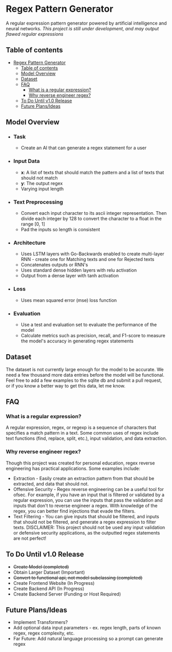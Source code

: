 # Regex Pattern Generator

A regular expression pattern generator powered by artificial intelligence and neural networks. *This project is still under development, and may output flawed regular expressions*

## Table of contents

- [Regex Pattern Generator](#regex-pattern-generator)
  - [Table of contents](#table-of-contents)
  - [Model Overview](#model-overview)
  - [Dataset](#dataset)
  - [FAQ](#faq)
    - [What is a regular expression?](#what-is-a-regular-expression)
    - [Why reverse engineer regex?](#why-reverse-engineer-regex)
  - [To Do Until v1.0 Release](#to-do-until-v10-release)
  - [Future Plans/Ideas](#future-plansideas)

## Model Overview

- ### **Task**

  - Create an AI that can generate a regex statement for a user

- ### **Input Data**

  - **x**: A list of texts that should match the pattern and a list of texts that should not match
  - **y**: The output regex
  - Varying input length

- ### **Text Preprocessing**

  - Convert each input character to its ascii integer representation. Then divide each integer by 128 to convert the character to a float in the range [0, 1]
  - Pad the inputs so length is consistent

- ### **Architecture**

  - Uses LSTM layers with Go-Backwards enabled to create multi-layer RNN - create one for Matching texts and one for Rejected texts
  - Concatenates outputs or RNN's
  - Uses standard dense hidden layers with relu activation
  - Output from a dense layer with tanh activation

- ### **Loss**

  - Uses mean squared error (mse) loss function

- ### **Evaluation**

  - Use a test and evaluation set to evaluate the performance of the model
  - Calculate metrics such as precision, recall, and F1-score to measure the model's accuracy in generating regex statements

## Dataset

The dataset is not currently large enough for the model to be accurate. We need a few thousand more data entries before the model will be functional. Feel free to add a few examples to the sqlite db and submit a pull request, or if you know a better way to get this data, let me know.

## FAQ

### What is a regular expression?

A regular expression, regex, or regexp is a sequence of characters that specifies a match pattern in a text. Some common uses of regex include text functions (find, replace, split, etc.), input validation, and data extraction.

### Why reverse engineer regex?

Though this project was created for personal education, regex reverse engineering has practical applications. Some examples include:

- Extraction - Easily create an extraction pattern from that should be extracted, and data that should not.
- Offensive Security - Regex reverse engineering can be a useful tool for ofsec. For example, if you have an input that is filtered or validated by a regular expression, you can use the inputs that pass the validation and inputs that don't to reverse engineer a regex. With knowledge of the regex, you can better find injections that evade the filters.
- Text Filtering - You can give inputs that should be filtered, and inputs that should not be filtered, and generate a regex expression to filter texts. DISCLAIMER: This project should not be used any input validation or defensive security applications, as the outputted regex statements are not perfect!

## To Do Until v1.0 Release

- ~~Create Model (completed)~~
- Obtain Larger Dataset (Important)
- ~~Convert to functional api, not model subclassing (completed)~~
- Create Frontend Website (In Progress)
- Create Backend API (In Progress)
- Create Backend Server (Funding or Host Required)

## Future Plans/Ideas

- Implement Transformers?
- Add optional data input parameters - ex. regex length, parts of known regex, regex complexity, etc.
- Far Future: Add natural language processing so a prompt can generate regex
